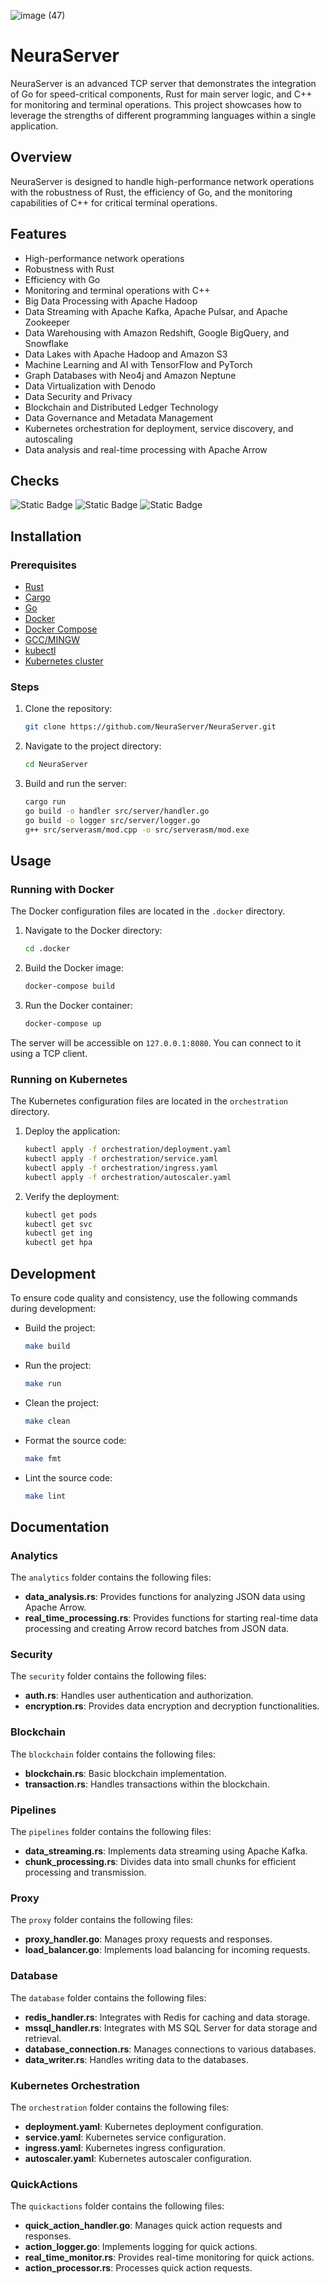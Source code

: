 ![image (47)](https://github.com/NeuraServer/NeuraServer/assets/140754373/5f7962b5-28de-426b-b461-97c04105c4e4)

# NeuraServer

NeuraServer is an advanced TCP server that demonstrates the integration of Go for speed-critical components, Rust for main server logic, and C++ for monitoring and terminal operations. This project showcases how to leverage the strengths of different programming languages within a single application.

## Overview

NeuraServer is designed to handle high-performance network operations with the robustness of Rust, the efficiency of Go, and the monitoring capabilities of C++ for critical terminal operations.

## Features

- High-performance network operations
- Robustness with Rust
- Efficiency with Go
- Monitoring and terminal operations with C++
- Big Data Processing with Apache Hadoop
- Data Streaming with Apache Kafka, Apache Pulsar, and Apache Zookeeper
- Data Warehousing with Amazon Redshift, Google BigQuery, and Snowflake
- Data Lakes with Apache Hadoop and Amazon S3
- Machine Learning and AI with TensorFlow and PyTorch
- Graph Databases with Neo4j and Amazon Neptune
- Data Virtualization with Denodo
- Data Security and Privacy
- Blockchain and Distributed Ledger Technology
- Data Governance and Metadata Management
- Kubernetes orchestration for deployment, service discovery, and autoscaling
- Data analysis and real-time processing with Apache Arrow

## Checks
![Static Badge](https://img.shields.io/badge/server-_127.0.0.1%3A5500-red?logo=github) ![Static Badge](https://img.shields.io/badge/build-_passing-green?logo=github) ![Static Badge](https://img.shields.io/badge/docker-_present-blue?logo=github)

## Installation

### Prerequisites

- [Rust](https://www.rust-lang.org/tools/install)
- [Cargo](https://doc.rust-lang.org/cargo/getting-started/installation.html)
- [Go](https://golang.org/doc/install)
- [Docker](https://www.docker.com/get-started)
- [Docker Compose](https://docs.docker.com/compose/install/)
- [GCC/MINGW](https://sourceforge.net/projects/mingw/)
- [kubectl](https://kubernetes.io/docs/tasks/tools/install-kubectl/)
- [Kubernetes cluster](https://kubernetes.io/docs/setup/)

### Steps

1. Clone the repository:

    ```sh
    git clone https://github.com/NeuraServer/NeuraServer.git
    ```

2. Navigate to the project directory:

    ```sh
    cd NeuraServer
    ```

3. Build and run the server:

    ```sh
    cargo run
    go build -o handler src/server/handler.go
    go build -o logger src/server/logger.go
    g++ src/serverasm/mod.cpp -o src/serverasm/mod.exe
    ```

## Usage

### Running with Docker

The Docker configuration files are located in the `.docker` directory.

1. Navigate to the Docker directory:

    ```sh
    cd .docker
    ```

2. Build the Docker image:

    ```sh
    docker-compose build
    ```

3. Run the Docker container:

    ```sh
    docker-compose up
    ```

The server will be accessible on `127.0.0.1:8080`. You can connect to it using a TCP client.

### Running on Kubernetes

The Kubernetes configuration files are located in the `orchestration` directory.

1. Deploy the application:

    ```sh
    kubectl apply -f orchestration/deployment.yaml
    kubectl apply -f orchestration/service.yaml
    kubectl apply -f orchestration/ingress.yaml
    kubectl apply -f orchestration/autoscaler.yaml
    ```

2. Verify the deployment:

    ```sh
    kubectl get pods
    kubectl get svc
    kubectl get ing
    kubectl get hpa
    ```

## Development

To ensure code quality and consistency, use the following commands during development:

- Build the project:

    ```sh
    make build
    ```

- Run the project:

    ```sh
    make run
    ```

- Clean the project:

    ```sh
    make clean
    ```

- Format the source code:

    ```sh
    make fmt
    ```

- Lint the source code:

    ```sh
    make lint
    ```

## Documentation

### Analytics

The `analytics` folder contains the following files:

- **data_analysis.rs**: Provides functions for analyzing JSON data using Apache Arrow.
- **real_time_processing.rs**: Provides functions for starting real-time data processing and creating Arrow record batches from JSON data.

### Security

The `security` folder contains the following files:

- **auth.rs**: Handles user authentication and authorization.
- **encryption.rs**: Provides data encryption and decryption functionalities.

### Blockchain

The `blockchain` folder contains the following files:

- **blockchain.rs**: Basic blockchain implementation.
- **transaction.rs**: Handles transactions within the blockchain.

### Pipelines

The `pipelines` folder contains the following files:

- **data_streaming.rs**: Implements data streaming using Apache Kafka.
- **chunk_processing.rs**: Divides data into small chunks for efficient processing and transmission.

### Proxy

The `proxy` folder contains the following files:

- **proxy_handler.go**: Manages proxy requests and responses.
- **load_balancer.go**: Implements load balancing for incoming requests.

### Database

The `database` folder contains the following files:

- **redis_handler.rs**: Integrates with Redis for caching and data storage.
- **mssql_handler.rs**: Integrates with MS SQL Server for data storage and retrieval.
- **database_connection.rs**: Manages connections to various databases.
- **data_writer.rs**: Handles writing data to the databases.

### Kubernetes Orchestration

The `orchestration` folder contains the following files:

- **deployment.yaml**: Kubernetes deployment configuration.
- **service.yaml**: Kubernetes service configuration.
- **ingress.yaml**: Kubernetes ingress configuration.
- **autoscaler.yaml**: Kubernetes autoscaler configuration.

### QuickActions

The `quickactions` folder contains the following files:

- **quick_action_handler.go**: Manages quick action requests and responses.
- **action_logger.go**: Implements logging for quick actions.
- **real_time_monitor.rs**: Provides real-time monitoring for quick actions.
- **action_processor.rs**: Processes quick action requests.
